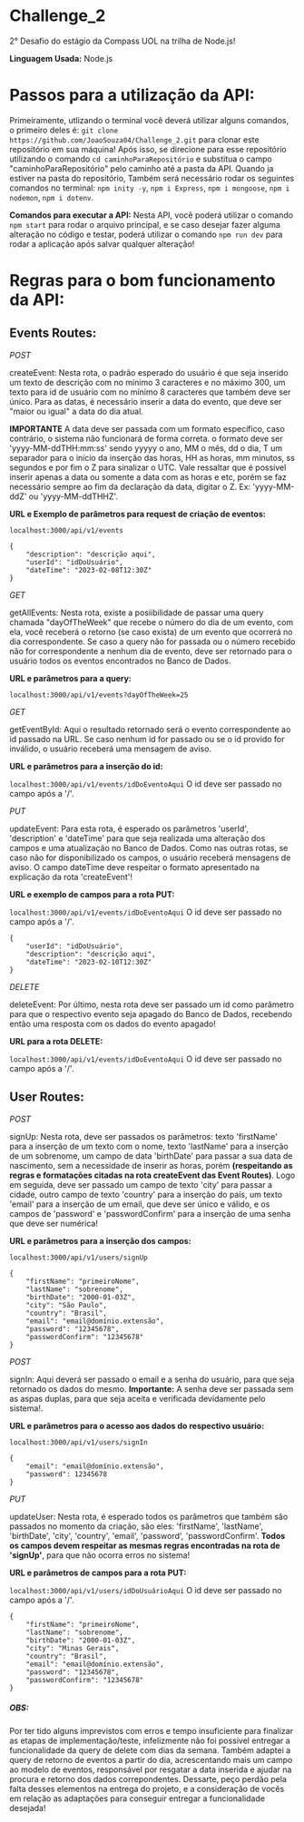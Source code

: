 # **Challenge_2**

2° Desafio do estágio da Compass UOL na trilha de Node.js!

**Linguagem Usada:** Node.js

# **Passos para a utilização da API:**

Primeiramente, utlizando o terminal você deverá utilizar alguns comandos, o primeiro deles é: `git clone https://github.com/JoaoSouza04/Challenge_2.git` para clonar este repositório em sua máquina! Após isso, se direcione para esse repositório utilizando o comando `cd caminhoParaRepositório` e substitua o campo "caminhoParaRepositório" pelo caminho até a pasta da API. Quando ja estiver na pasta do repositório, Também será necessário rodar os seguintes comandos no terminal: `npm inity -y`, `npm i Express`, `npm i mongoose`, `npm i nodemon`, `npm i dotenv`.

**Comandos para executar a API:** Nesta API, você poderá utilizar o comando `npm start` para rodar o arquivo principal, e se caso desejar fazer alguma alteração no código e testar, poderá utilizar o comando `npm run dev` para rodar a aplicação após salvar qualquer alteração!

# **Regras para o bom funcionamento da API:**

## **Events Routes:**

_POST_

createEvent: Nesta rota, o padrão esperado do usuário é que seja inserido um texto de descrição com no mínimo 3 caracteres e no máximo 300, um texto para id de usuário com no mínimo 8 caracteres que também deve ser único. Para as datas, é necessário inserir a data do evento, que deve ser "maior ou igual" a data do dia atual.

**IMPORTANTE**
A data deve ser passada com um formato específico, caso contrário, o sistema não funcionará de forma correta. o formato deve ser 'yyyy-MM-ddTHH:mm:ss' sendo yyyyy o ano, MM o mês, dd o dia, T um separador para o início da inserção das horas, HH as horas, mm minutos, ss segundos e por fim o Z para sinalizar o UTC. Vale ressaltar que é possível inserir apenas a data ou somente a data com as horas e etc, porém se faz necessário sempre ao fim da declaração da data, digitar o Z. Ex: 'yyyy-MM-ddZ' ou 'yyyy-MM-ddTHHZ'.

**URL e Exemplo de parâmetros para request de criação de eventos:**

`localhost:3000/api/v1/events`

```
{
    "description": "descrição aqui",
    "userId": "idDoUsuário",
    "dateTime": "2023-02-08T12:30Z"
}
```

_GET_

getAllEvents: Nesta rota, existe a posiibilidade de passar uma query chamada "dayOfTheWeek" que recebe o número do dia de um evento, com ela, você receberá o retorno (se caso exista) de um evento que ocorrerá no dia correspondente. Se caso a query não for passada ou o número recebido não for correspondente a nenhum dia de evento, deve ser retornado para o usuário todos os eventos encontrados no Banco de Dados.

**URL e parâmetros para a query:**

`localhost:3000/api/v1/events?dayOfTheWeek=25`

_GET_

getEventById: Aqui o resultado retornado será o evento correspondente ao id passado na URL. Se caso nenhum id for passado ou se o id provido for inválido, o usuário receberá uma mensagem de aviso.

**URL e parâmetros para a inserção do id:**

`localhost:3000/api/v1/events/idDoEventoAqui`
O id deve ser passado no campo após a '/'.

_PUT_

updateEvent: Para esta rota, é esperado os parâmetros 'userId', 'description' e 'dateTime' para que seja realizada uma alteração dos campos e uma atualização no Banco de Dados. Como nas outras rotas, se caso não for disponibilizado os campos, o usuário receberá mensagens de aviso. O campo dateTime deve respeitar o formato apresentado na explicação da rota 'createEvent'!

**URL e exemplo de campos para a rota PUT:**

`localhost:3000/api/v1/events/idDoEventoAqui`
O id deve ser passado no campo após a '/'.

```
{
    "userId": "idDoUsuário",
    "description": "descrição aqui",
    "dateTime": "2023-02-10T12:30Z"
}
```

_DELETE_

deleteEvent: Por último, nesta rota deve ser passado um id como parâmetro para que o respectivo evento seja apagado do Banco de Dados, recebendo então uma resposta com os dados do evento apagado!

**URL para a rota DELETE:**

`localhost:3000/api/v1/events/idDoEventoAqui`
O id deve ser passado no campo após a '/'.

## **User Routes:**

_POST_

signUp: Nesta rota, deve ser passados os parâmetros: texto 'firstName' para a inserção de um texto com o nome, texto 'lastName' para a inserção de um sobrenome, um campo de data 'birthDate' para passar a sua data de nascimento, sem a necessidade de inserir as horas, porém **(respeitando as regras e formatações citadas na rota createEvent das Event Routes)**. Logo em seguida, deve ser passado um campo de texto 'city' para passar a cidade, outro campo de texto 'country' para a inserção do país, um texto 'email' para a inserção de um email, que deve ser único e válido, e os campos de 'password' e 'passwordConfirm' para a inserção de uma senha que deve ser numérica!

**URL e parâmetros para a inserção dos campos:**

`localhost:3000/api/v1/users/signUp`

```
{
    "firstName": "primeiroNome",
    "lastName": "sobrenome",
    "birthDate": "2000-01-03Z",
    "city": "São Paulo",
    "country": "Brasil",
    "email": "email@domínio.extensão",
    "password": "12345678",
    "passwordConfirm": "12345678"
}
```

_POST_

signIn: Aqui deverá ser passado o email e a senha do usuário, para que seja retornado os dados do mesmo. **Importante:** A senha deve ser passada sem as aspas duplas, para que seja aceita e verificada devidamente pelo sistema!.

**URL e parâmetros para o acesso aos dados do respectivo usuário:**

`localhost:3000/api/v1/users/signIn`

```
{
    "email": "email@domínio.extensão",
    "password": 12345678
}
```

_PUT_

updateUser: Nesta rota, é esperado todos os parâmetros que também são passados no momento da criação, são eles: 'firstName', 'lastName', 'birthDate', 'city', 'country', 'email', 'password', 'passwordConfirm'. **Todos os campos devem respeitar as mesmas regras encontradas na rota de 'signUp'**, para que não ocorra erros no sistema!

**URL e parâmetros de campos para a rota PUT:**

`localhost:3000/api/v1/users/idDoUsuárioAqui`
O id deve ser passado no campo após a '/'.

```
{
    "firstName": "primeiroNome",
    "lastName": "sobrenome",
    "birthDate": "2000-01-03Z",
    "city": "Minas Gerais",
    "country": "Brasil",
    "email": "email@domínio.extensão",
    "password": "12345678",
    "passwordConfirm": "12345678"
}
```

##### **OBS:**

Por ter tido alguns imprevistos com erros e tempo insuficiente para finalizar as etapas de implementação/teste, infelizmente não foi possível entregar a funcionalidade da query de delete com dias da semana. Também adaptei a query de retorno de eventos a partir do dia, acrescentando mais um campo ao modelo de eventos, responsável por resgatar a data inserida e ajudar na procura e retorno dos dados correpondentes. Dessarte, peço perdão pela falta desses elementos na entrega do projeto, e a consideração de vocês em relação as adaptações para conseguir entregar a funcionalidade desejada!
